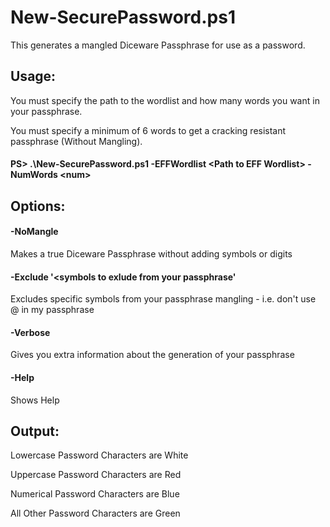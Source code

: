 # New-SecurePassword.ps1
This generates a mangled Diceware Passphrase for use as a password.

## Usage:
You must specify the path to the wordlist and how many words you want in your passphrase.

You must specify a minimum of 6 words to get a cracking resistant passphrase (Without Mangling).

#### PS> .\New-SecurePassword.ps1 -EFFWordlist \<Path to EFF Wordlist\> -NumWords \<num\>

## Options:

#### -NoMangle
  Makes a true Diceware Passphrase without adding symbols or digits
#### -Exclude '<symbols to exlude from your passphrase'
  Excludes specific symbols from your passphrase mangling - i.e. don't use @ in my passphrase
#### -Verbose
  Gives you extra information about the generation of your passphrase
#### -Help
  Shows Help


## Output:

Lowercase Password Characters are White

Uppercase Password Characters are Red

Numerical Password Characters are Blue

All Other Password Characters are Green 
